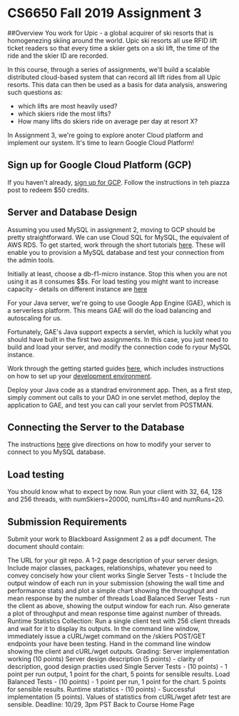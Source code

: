 # CS6650 Fall 2019 Assignment 3
##Overview
You work for Upic - a global acquirer of ski resorts that is homogenezing skiing around the world. Upic ski resorts all use RFID lift ticket readers so that every time a skiier gets on a ski lift, the time of the ride and the skier ID are recorded.

In this course, through a series of assignments, we'll build a scalable distributed cloud-based system that can record all lift rides from all Upic resorts. This data can then be used as a basis for data analysis, answering such questions as:

- which lifts are most heavily used?
- which skiers ride the most lifts?
- How many lifts do skiers ride on average per day at resort X?

In Assignment 3, we're going to explore anoter Cloud platform and implement our system. It's time to learn Google Cloud Platform!

## Sign up for Google Cloud Platform (GCP)
If you haven't already, [sign up for GCP](https://edu.google.com/programs/credits/?modal_active=none). Follow the instructions in teh piazza post to redeem $50 credits.

## Server and Database Design
Assuming you used MySQL in assignment 2, moving to GCP should be pretty straightforward. We can use Cloud SQL for MySQL, the equivalent of AWS RDS.
To get started, work through the short tutorials [here](https://cloud.google.com/sql/docs/mysql/). These will enable you to provision a MySQL database and test your connection from the admin tools.

Initially at least, choose a db-f1-micro instance. Stop this when you are not using it as it consumes $$s. For load testing you might want to increase capacity - details on different instance are [here](https://cloud.google.com/sql/pricing#sql-server)

For your Java server, we're going to use Google App Engine (GAE), which is a serverless platform. This means GAE will do the load balancing and autoscaling for us.

Fortunately, GAE's Java support expects a servlet, which is luckily what you should have built in the first two assignments. In this case, you just need to build and load your server, and modify the connection code fo ryour MySQL instance.

Work through the getting started guides [here](https://cloud.google.com/appengine/docs/standard/java/), which includes instructions on how to set up your [development environment](https://cloud.google.com/code/docs/intellij/quickstart-IDEA).

Deploy your Java code as a standrad environment app. Then, as a first step, simply comment out calls to your DAO in one servlet method, deploy the application to GAE, and test you can call your servlet from POSTMAN.

## Connecting the Server to the Database
The instructions [here](https://cloud.google.com/sql/docs/mysql/connect-app-engine) give directions on how to modify your server to connect to you MySQL database. 

## Load testing
You should know what to expect by now. Run your client with 32, 64, 128 and 256 threads, with numSkiers=20000, numLifts=40 and numRuns=20.

## Submission Requirements
Submit your work to Blackboard Assignment 2 as a pdf document. The document should contain:

The URL for your git repo.
A 1-2 page description of your server design. Include major classes, packages, relationships, whatever you need to convey concisely how your client works
Single Server Tests - t Include the output window of each run in your submission (showing the wall time and performance stats) and plot a simple chart showing the throughput and mean response by the number of threads
Load Balanced Server Tests - run the client as above, showing the output window for each run. Also generate a plot of throughput and mean response time against number of threads.
Runtime Statistics Collection: Run a single client test with 256 client threads and wait for it to display its outputs. In the command line window, immediately issue a cURL/wget command on the /skiers POST/GET endpoints your have been testing. Hand in the command line window showing the client and cURL/wget outputs.
Grading:
Server implementation working (10 points)
Server design description (5 points) - clarity of description, good design practies used
Single Server Tests - (10 points) - 1 point per run output, 1 point for the chart, 5 points for sensible results.
Load Balanced Tests - (10 points) - 1 point per run, 1 point for the chart. 5 points for sensible results.
Runtime statistics - (10 points) - Successful implementation (5 points). Values of statistics from cURL/wget afetr test are sensible.
Deadline: 10/29, 3pm PST
Back to Course Home Page
